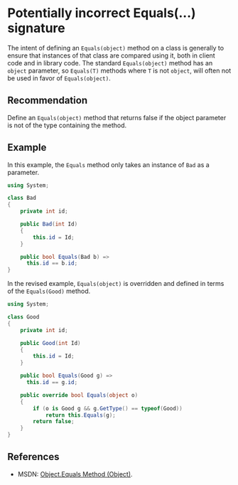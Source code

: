 # Potentially incorrect Equals(...) signature
The intent of defining an `Equals(object)` method on a class is generally to ensure that instances of that class are compared using it, both in client code and in library code. The standard `Equals(object)` method has an `object` parameter, so `Equals(T)` methods where `T` is not `object`, will often not be used in favor of `Equals(object)`.


## Recommendation
Define an `Equals(object)` method that returns false if the object parameter is not of the type containing the method.


## Example
In this example, the `Equals` method only takes an instance of `Bad` as a parameter.


```csharp
using System;

class Bad
{
    private int id;

    public Bad(int Id)
    {
        this.id = Id;
    }

    public bool Equals(Bad b) =>
      this.id == b.id;
}

```
In the revised example, `Equals(object)` is overridden and defined in terms of the `Equals(Good)` method.


```csharp
using System;

class Good
{
    private int id;

    public Good(int Id)
    {
        this.id = Id;
    }

    public bool Equals(Good g) =>
      this.id == g.id;

    public override bool Equals(object o)
    {
        if (o is Good g && g.GetType() == typeof(Good))
            return this.Equals(g);
        return false;
    }
}

```

## References
* MSDN: [Object.Equals Method (Object)](https://msdn.microsoft.com/en-us/library/bsc2ak47.aspx).

